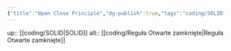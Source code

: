 ```yaml
---
{"title":"Open Close Principle","dg-publish":true,"tags":"coding/SOLID","language":"en","permalink":"/coding/open-close-principle/","dgPassFrontmatter":true}
---
```


up:: [[coding/SOLID\|SOLID]]
alt:: [[coding/Reguła Otwarte zamknięte\|Reguła Otwarte zamknięte]]

